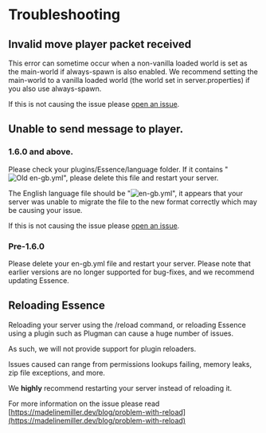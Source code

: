 # Troubleshooting

## Invalid move player packet received
This error can sometime occur when a non-vanilla loaded world is set as the main-world if always-spawn is also enabled.
We recommend setting the main-world to a vanilla loaded world (the world set in server.properties) if you also use always-spawn.

If this is not causing the issue please [open an issue](https://github.com/lewmc/essence/issues).

## Unable to send message to player.

### 1.6.0 and above.
Please check your plugins/Essence/language folder. If it contains "![Old en-gb.yml](en-gb-old.yml.png)", please delete this file and restart your server.

The English language file should be "![en-gb.yml](en-gb.yml.png)", it appears that your server was unable to migrate the file to the new format correctly which may be causing your issue.

If this is not causing the issue please [open an issue](https://github.com/lewmc/essence/issues).

### Pre-1.6.0
Please delete your en-gb.yml file and restart your server.
Please note that earlier versions are no longer supported for bug-fixes, and we recommend updating Essence.

## Reloading Essence
Reloading your server using the /reload command, or reloading Essence using a plugin such as Plugman can cause a huge number of issues.

As such, we will not provide support for plugin reloaders.

Issues caused can range from permissions lookups failing, memory leaks, zip file exceptions, and more.

We **highly** recommend restarting your server instead of reloading it.

For more information on the issue please read [https://madelinemiller.dev/blog/problem-with-reload](https://madelinemiller.dev/blog/problem-with-reload)